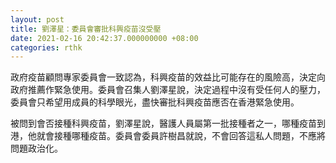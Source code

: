 ```yaml
---
layout: post
title: 劉澤星：委員會審批科興疫苗沒受壓
date: 2021-02-16 20:42:37.000000000 +08:00
categories: rthk
---
```


政府疫苗顧問專家委員會一致認為，科興疫苗的效益比可能存在的風險高，決定向政府推薦作緊急使用。委員會召集人劉澤星說，決定過程中沒有受任何人的壓力，委員會只希望用成員的科學眼光，盡快審批科興疫苗應否在香港緊急使用。

被問到會否接種科興疫苗，劉澤星說，醫護人員屬第一批接種者之一，哪種疫苗到港，他就會接種哪種疫苗。委員會委員許樹昌就說，不會回答這私人問題，不應將問題政治化。
